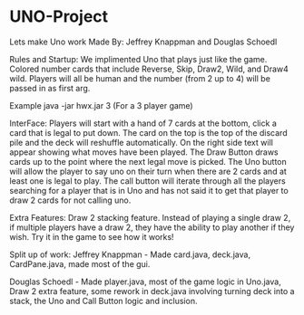 # UNO-Project
Lets make Uno work
Made By: Jeffrey Knappman and Douglas Schoedl


Rules and Startup: We implimented Uno that plays just like the game. Colored number cards that include Reverse, Skip, Draw2, Wild, and Draw4 wild. Players will all be human and the number (from 2 up to 4) will be passed in as first arg.

Example java -jar hwx.jar 3		(For a 3 player game)


InterFace: Players will start with a hand of 7 cards at the bottom, click a card that is legal to put down.
The card on the top is the top of the discard pile and the deck will reshuffle automatically. 
On the right side text will appear showing what moves have been played. 
The Draw Button draws cards up to the point where the next legal move is picked. 
The Uno button will allow the player to say uno on their turn when there are 2 cards and at least one is legal to play. 
The call button will iterate through all the players searching for a player that is in Uno and has not said it to get that player to draw 2 cards for not calling uno.

Extra Features: Draw 2 stacking feature. Instead of playing a single draw 2, if multiple players have a draw 2, they have the ability to play another if they wish. Try it in the game to see how it works!




Split up of work:
Jeffrey Knappman - Made card.java, deck.java, CardPane.java, made most of the gui.


Douglas Schoedl - Made player.java, most of the game logic in Uno.java, Draw 2 extra feature, some rework in deck.java involving turning deck into a stack, the Uno and Call Button logic and inclusion.





 
